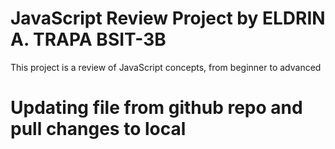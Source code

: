 # JavaScript Review Project by ELDRIN A. TRAPA BSIT-3B
This project is a review of JavaScript concepts, from beginner to advanced 

# Updating file from github repo and pull changes to local
